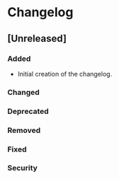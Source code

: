 # Changelog

## [Unreleased]

### Added
- Initial creation of the changelog.

### Changed

### Deprecated

### Removed

### Fixed

### Security
